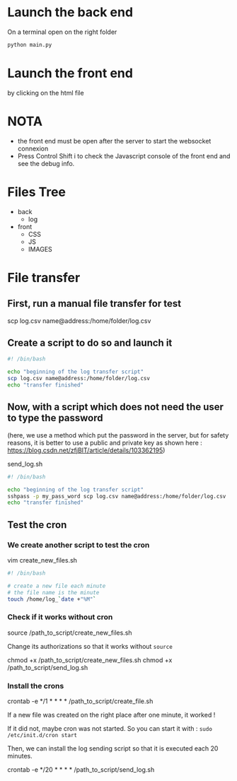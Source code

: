 # Launch the back end
On a terminal open on the right folder
```sh
python main.py
```

# Launch the front end
by clicking on the html file

# NOTA
- the front end must be open after the server to start the websocket connexion
- Press Control Shift i to check the Javascript console of the front end and see the debug info.

# Files Tree
- back
	- log
- front
    - CSS
    - JS
    - IMAGES

# File transfer
## First, run a manual file transfer for test
scp log.csv name@address:/home/folder/log.csv

## Create a script to do so and launch it
```sh
#! /bin/bash

echo "beginning of the log transfer script"
scp log.csv name@address:/home/folder/log.csv
echo "transfer finished"
```

## Now, with a script which does not need the user to type the password
(here, we use a method which put the password in the server, but for safety reasons, it is better to use a public and private key as shown here : https://blog.csdn.net/zfjBIT/article/details/103362195)

send_log.sh
```sh
#! /bin/bash

echo "beginning of the log transfer script"
sshpass -p my_pass_word scp log.csv name@address:/home/folder/log.csv
echo "transfer finished"
```

## Test the cron

### We create another script to test the cron
vim create_new_files.sh
```sh
#! /bin/bash

# create a new file each minute
# the file name is the minute
touch /home/log_`date +"%M"`
```

### Check if it works without cron
source /path_to_script/create_new_files.sh

Change its authorizations so that it works without `source`

chmod +x /path_to_script/create_new_files.sh
chmod +x /path_to_script/send_log.sh

### Install the crons
crontab -e
*/1 * * * * /path_to_script/create_file.sh

If a new file was created on the right place after one minute, it worked !

If it did not, maybe cron was not started. So you can start it with :
`sudo /etc/init.d/cron start`

Then, we can install the log sending script so that it is executed each 20 minutes.

crontab -e
*/20 * * * * /path_to_script/send_log.sh











